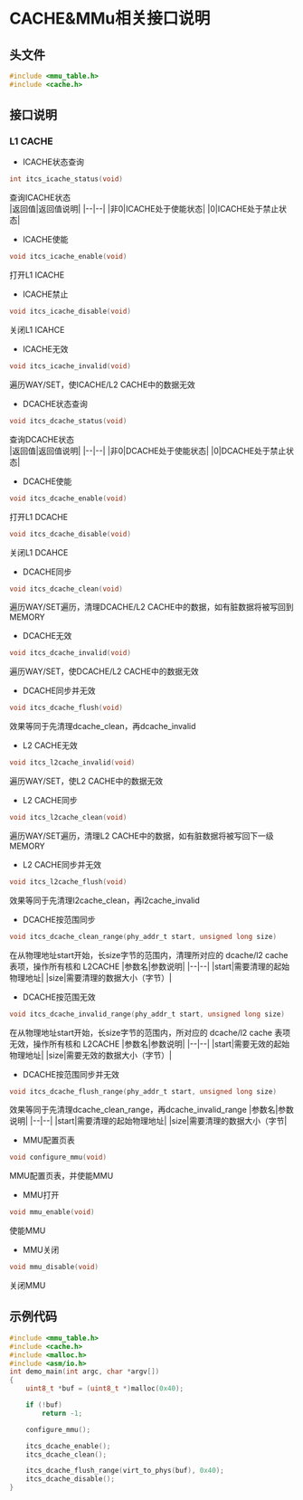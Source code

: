 # CACHE&MMu相关接口说明

## 头文件

```c
#include <mmu_table.h>
#include <cache.h>
```

## 接口说明

### L1 CACHE

* ICACHE状态查询

```c
int itcs_icache_status(void)
```

查询ICACHE状态  
|返回值|返回值说明|
|--|--|
|非0|ICACHE处于使能状态|
|0|ICACHE处于禁止状态|

* ICACHE使能

```c
void itcs_icache_enable(void)
```

打开L1 ICACHE

* ICACHE禁止

```c
void itcs_icache_disable(void)
```

关闭L1 ICAHCE

* ICACHE无效

```c
void itcs_icache_invalid(void)
```

遍历WAY/SET，使ICACHE/L2 CACHE中的数据无效

* DCACHE状态查询

```c
void itcs_dcache_status(void)
```


查询DCACHE状态  
|返回值|返回值说明|
|--|--|
|非0|DCACHE处于使能状态|
|0|DCACHE处于禁止状态|

* DCACHE使能

```c
void itcs_dcache_enable(void)
```

打开L1 DCACHE

```c
void itcs_dcache_disable(void)
```

关闭L1 DCAHCE

* DCACHE同步

```c
void itcs_dcache_clean(void)
```

遍历WAY/SET遍历，清理DCACHE/L2 CACHE中的数据，如有脏数据将被写回到MEMORY

* DCACHE无效

```c
void itcs_dcache_invalid(void)
```

遍历WAY/SET，使DCACHE/L2 CACHE中的数据无效

* DCACHE同步并无效

```c
void itcs_dcache_flush(void)
```

效果等同于先清理dcache_clean，再dcache_invalid

* L2 CACHE无效

```c
void itcs_l2cache_invalid(void)
```

遍历WAY/SET，使L2 CACHE中的数据无效

* L2 CACHE同步

```c
void itcs_l2cache_clean(void)
```

遍历WAY/SET遍历，清理L2 CACHE中的数据，如有脏数据将被写回下一级MEMORY

* L2 CACHE同步并无效

```c
void itcs_l2cache_flush(void)
```

效果等同于先清理l2cache_clean，再l2cache_invalid

* DCACHE按范围同步

```c
void itcs_dcache_clean_range(phy_addr_t start, unsigned long size)
```

在从物理地址start开始，长size字节的范围内，清理所对应的 dcache/l2 cache 表项，操作所有核和 L2CACHE
|参数名|参数说明|
|--|--|
|start|需要清理的起始物理地址|
|size|需要清理的数据大小（字节）|

* DCACHE按范围无效

```c
void itcs_dcache_invalid_range(phy_addr_t start, unsigned long size)
```

在从物理地址start开始，长size字节的范围内，所对应的 dcache/l2 cache 表项无效，操作所有核和 L2CACHE
|参数名|参数说明|
|--|--|
|start|需要无效的起始物理地址|
|size|需要无效的数据大小（字节）|

* DCACHE按范围同步并无效

```c
void itcs_dcache_flush_range(phy_addr_t start, unsigned long size)
```

效果等同于先清理dcache_clean_range，再dcache_invalid_range
|参数名|参数说明|
|--|--|
|start|需要清理的起始物理地址|
|size|需要清理的数据大小（字节|

* MMU配置页表
  
```c
void configure_mmu(void) 
```

 MMU配置页表，并使能MMU

* MMU打开

```c
void mmu_enable(void) 
```

使能MMU

* MMU关闭
  
```c
void mmu_disable(void) 
```

关闭MMU

## 示例代码

```c
#include <mmu_table.h>
#include <cache.h>
#include <malloc.h>
#include <asm/io.h>
int demo_main(int argc, char *argv[])
{
    uint8_t *buf = (uint8_t *)malloc(0x40);

    if (!buf)
        return -1;

    configure_mmu();

    itcs_dcache_enable();
    itcs_dcache_clean();

    itcs_dcache_flush_range(virt_to_phys(buf), 0x40);
    itcs_dcache_disable();
}
```